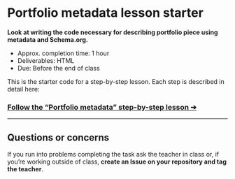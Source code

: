 # Portfolio metadata lesson starter

**Look at writing the code necessary for describing portfolio piece using metadata and Schema.org.**

- Approx. completion time: 1 hour
- Deliverables: HTML
- Due: Before the end of class

This is the starter code for a step-by-step lesson. Each step is described in detail here:

### [**Follow the “Portfolio metadata” step-by-step lesson ➔**](https://learn-the-web.algonquindesign.ca/courses/web-dev-5/portfolio-metadata/)

---

## Questions or concerns

If you run into problems completing the task ask the teacher in class or, if you’re working outside of class, **create an Issue on your repository and tag the teacher**.
